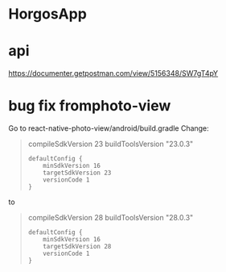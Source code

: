 # HorgosApp

# api
https://documenter.getpostman.com/view/5156348/SW7gT4pY

# bug fix fromphoto-view
Go to react-native-photo-view/android/build.gradle
Change:

> compileSdkVersion 23
>     buildToolsVersion "23.0.3"
> 
>     defaultConfig {
>         minSdkVersion 16
>         targetSdkVersion 23
>         versionCode 1
>     }
to
> compileSdkVersion 28
>     buildToolsVersion "28.0.3"
> 
>     defaultConfig {
>         minSdkVersion 16
>         targetSdkVersion 28
>         versionCode 1
>     }
